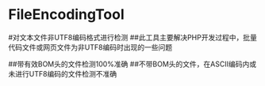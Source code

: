# FileEncodingTool
#对文本文件非UTF8编码格式进行检测
##此工具主要解决PHP开发过程中，批量代码文件或网页文件为非UTF8编码时出现的一些问题

##带有效BOM头的文件检测100%准确
##不带BOM头的文件，在ASCII编码内或未进行UTF8编码的文件检测不准确
